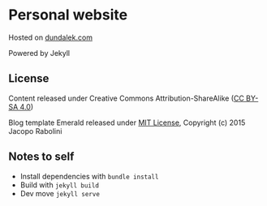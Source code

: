# Personal website

Hosted on [dundalek.com](http://dundalek.com)

Powered by Jekyll

## License

Content released under Creative Commons Attribution-ShareAlike ([CC BY-SA 4.0](http://creativecommons.org/licenses/by-sa/4.0/))

Blog template Emerald released under [MIT License](http://opensource.org/licenses/MIT), Copyright (c) 2015 Jacopo Rabolini

## Notes to self

- Install dependencies with `bundle install`
- Build with `jekyll build`
- Dev move `jekyll serve`
